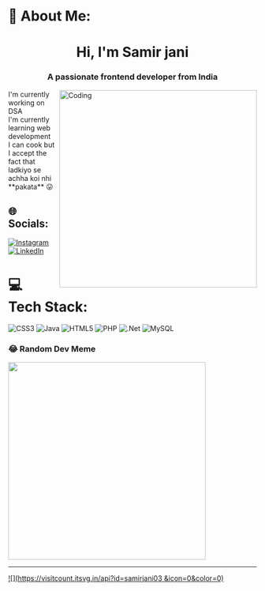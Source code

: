 # 💫 About Me:
<h1 align="center">Hi, I'm Samir jani</h1>
<h3 align="center">A passionate frontend developer from India</h3>
<img align="right" width="400" src="https://i.gifer.com/3AyY.gif" alt="Coding">
I'm currently working on DSA<br>I'm currently learning web development<br>I can cook but I accept the fact that ladkiyo se achha koi nhi **pakata** 😛 


## 🌐 Socials:
[![Instagram](https://img.shields.io/badge/Instagram-%23E4405F.svg?logo=Instagram&logoColor=white)](https://instagram.com/samirjani03 ) [![LinkedIn](https://img.shields.io/badge/LinkedIn-%230077B5.svg?logo=linkedin&logoColor=white)](https://linkedin.com/in/https://www.linkedin.com/in/samir-jani-79b6a625a?utm_source=share&utm_campaign=share_via&utm_content=profile&utm_medium=android_app) 

# 💻 Tech Stack:
![CSS3](https://img.shields.io/badge/css3-%231572B6.svg?style=for-the-badge&logo=css3&logoColor=white) ![Java](https://img.shields.io/badge/java-%23ED8B00.svg?style=for-the-badge&logo=openjdk&logoColor=white) ![HTML5](https://img.shields.io/badge/html5-%23E34F26.svg?style=for-the-badge&logo=html5&logoColor=white) ![PHP](https://img.shields.io/badge/php-%23777BB4.svg?style=for-the-badge&logo=php&logoColor=white) ![.Net](https://img.shields.io/badge/.NET-5C2D91?style=for-the-badge&logo=.net&logoColor=white) ![MySQL](https://img.shields.io/badge/mysql-%2300000f.svg?style=for-the-badge&logo=mysql&logoColor=white)

### 😂 Random Dev Meme
<img src='https://randommeme-five.vercel.app/' style="height: 400px;"/>

---
[![](https://visitcount.itsvg.in/api?id=samirjani03 &icon=0&color=0)](https://visitcount.itsvg.in)

<!-- Proudly created with GPRM ( https://gprm.itsvg.in ) -->
